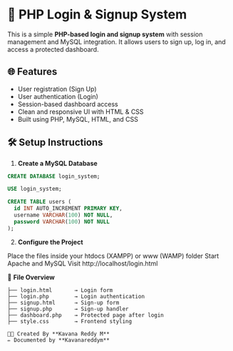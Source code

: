 # 🔐 PHP Login & Signup System

This is a simple **PHP-based login and signup system** with session management and MySQL integration. It allows users to sign up, log in, and access a protected dashboard.

## 🌐 Features

- User registration (Sign Up)
- User authentication (Login)
- Session-based dashboard access
- Clean and responsive UI with HTML & CSS
- Built using PHP, MySQL, HTML, and CSS

## 🛠️ Setup Instructions

1. **Create a MySQL Database**

```sql
CREATE DATABASE login_system;

USE login_system;

CREATE TABLE users (
  id INT AUTO_INCREMENT PRIMARY KEY,
  username VARCHAR(100) NOT NULL,
  password VARCHAR(100) NOT NULL
);

```

2. **Configure the Project**

Place the files inside your htdocs (XAMPP) or www (WAMP) folder
Start Apache and MySQL
Visit http://localhost/login.html

📁 **File Overview**
```
├── login.html       → Login form
├── login.php        → Login authentication
├── signup.html      → Sign-up form
├── signup.php       → Sign-up handler
├── dashboard.php    → Protected page after login
├── style.css        → Frontend styling
```

```
👨‍💻 Created By **Kavana Reddy M**
✏️ Documented by **Kavanareddym**
```

